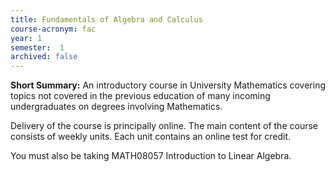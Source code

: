 ```yaml
---
title: Fundamentals of Algebra and Calculus
course-acronym: fac
year: 1
semester:  1
archived: false
---
```


**Short Summary:**
An introductory course in University Mathematics covering topics not covered in the previous education of many incoming undergraduates on degrees involving Mathematics.

Delivery of the course is principally online. The main content of the course consists of weekly units. Each unit contains an online test for credit.

You must also be taking MATH08057 Introduction to Linear Algebra.